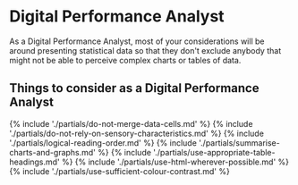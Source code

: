 # Digital Performance Analyst

As a Digital Performance Analyst, most of your considerations will be around presenting statistical data so that they don't exclude anybody that might not be able to perceive complex charts or tables of data.

<h2>Things to consider <span class="govuk-visually-hidden">as a Digital Performance Analyst</span></h2>

{% include './partials/do-not-merge-data-cells.md' %}
{% include './partials/do-not-rely-on-sensory-characteristics.md' %}
{% include './partials/logical-reading-order.md' %}
{% include './partials/summarise-charts-and-graphs.md' %}
{% include './partials/use-appropriate-table-headings.md' %}
{% include './partials/use-html-wherever-possible.md' %}
{% include './partials/use-sufficient-colour-contrast.md' %}
